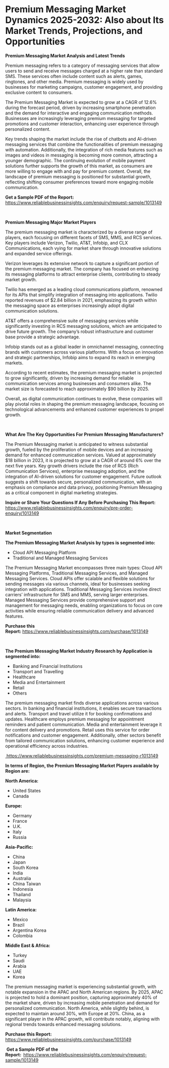 <p><h1>Premium Messaging Market Dynamics 2025-2032: Also about Its Market Trends, Projections, and Opportunities</h1></p><p><strong>Premium Messaging Market Analysis and Latest Trends</strong></p>
<p><p>Premium messaging refers to a category of messaging services that allow users to send and receive messages charged at a higher rate than standard SMS. These services often include content such as alerts, games, ringtones, and other media. Premium messaging is widely used by businesses for marketing campaigns, customer engagement, and providing exclusive content to consumers.</p><p>The Premium Messaging Market is expected to grow at a CAGR of 12.6% during the forecast period, driven by increasing smartphone penetration and the demand for interactive and engaging communication methods. Businesses are increasingly leveraging premium messaging for targeted promotions and customer interaction, enhancing user experience through personalized content. </p><p>Key trends shaping the market include the rise of chatbots and AI-driven messaging services that combine the functionalities of premium messaging with automation. Additionally, the integration of rich media features such as images and videos in messaging is becoming more common, attracting a younger demographic. The continuing evolution of mobile payment solutions further supports the growth of this market, as consumers are more willing to engage with and pay for premium content. Overall, the landscape of premium messaging is positioned for substantial growth, reflecting shifting consumer preferences toward more engaging mobile communication.</p></p>
<p><strong>Get a Sample PDF of the Report:&nbsp;</strong> <a href="https://www.reliablebusinessinsights.com/enquiry/request-sample/1013149?utm_campaign=2782&utm_medium=2&utm_source=Github&utm_content=ia&utm_term=16042025&utm_id=premium-messaging">https://www.reliablebusinessinsights.com/enquiry/request-sample/1013149</a></p>
<p>&nbsp;</p>
<p><strong>Premium Messaging Major Market Players</strong></p>
<p><p>The premium messaging market is characterized by a diverse range of players, each focusing on different facets of SMS, MMS, and RCS services. Key players include Verizon, Twilio, AT&T, Infobip, and CLX Communications, each vying for market share through innovative solutions and expanded service offerings.</p><p>Verizon leverages its extensive network to capture a significant portion of the premium messaging market. The company has focused on enhancing its messaging platforms to attract enterprise clients, contributing to steady market growth.</p><p>Twilio has emerged as a leading cloud communications platform, renowned for its APIs that simplify integration of messaging into applications. Twilio reported revenues of $2.84 billion in 2021, emphasizing its growth within the messaging space as enterprises increasingly adopt digital communication solutions.</p><p>AT&T offers a comprehensive suite of messaging services while significantly investing in RCS messaging solutions, which are anticipated to drive future growth. The company’s robust infrastructure and customer base provide a strategic advantage.</p><p>Infobip stands out as a global leader in omnichannel messaging, connecting brands with customers across various platforms. With a focus on innovation and strategic partnerships, Infobip aims to expand its reach in emerging markets.</p><p>According to recent estimates, the premium messaging market is projected to grow significantly, driven by increasing demand for reliable communication services among businesses and consumers alike. The market size is forecasted to reach approximately $90 billion by 2025.</p><p>Overall, as digital communication continues to evolve, these companies will play pivotal roles in shaping the premium messaging landscape, focusing on technological advancements and enhanced customer experiences to propel growth.</p></p>
<p>&nbsp;</p>
<p><strong>What Are The Key Opportunities For Premium Messaging Manufacturers?</strong></p>
<p><p>The Premium Messaging market is anticipated to witness substantial growth, fueled by the proliferation of mobile devices and an increasing demand for enhanced communication services. Valued at approximately $18 billion in 2023, it is projected to grow at a CAGR of around 6% over the next five years. Key growth drivers include the rise of RCS (Rich Communication Services), enterprise messaging adoption, and the integration of AI-driven solutions for customer engagement. Future outlook suggests a shift towards secure, personalized communication, with an emphasis on compliance and data privacy, positioning Premium Messaging as a critical component in digital marketing strategies.</p></p>
<p><strong>Inquire or Share Your Questions If Any Before Purchasing This Report:</strong> <a href="https://www.reliablebusinessinsights.com/enquiry/pre-order-enquiry/1013149?utm_campaign=2782&utm_medium=2&utm_source=Github&utm_content=ia&utm_term=16042025&utm_id=premium-messaging">https://www.reliablebusinessinsights.com/enquiry/pre-order-enquiry/1013149</a></p>
<p>&nbsp;</p>
<p><strong>Market Segmentation</strong></p>
<p><strong>The Premium Messaging Market Analysis by types is segmented into:</strong></p>
<p><ul><li>Cloud API Messaging Platform</li><li>Traditional and Managed Messaging Services</li></ul></p>
<p><p>The Premium Messaging Market encompasses three main types: Cloud API Messaging Platforms, Traditional Messaging Services, and Managed Messaging Services. Cloud APIs offer scalable and flexible solutions for sending messages via various channels, ideal for businesses seeking integration with applications. Traditional Messaging Services involve direct carriers’ infrastructure for SMS and MMS, serving larger enterprises. Managed Messaging Services provide comprehensive support and management for messaging needs, enabling organizations to focus on core activities while ensuring reliable communication delivery and advanced features.</p></p>
<p><strong>Purchase this Report:&nbsp;</strong><a href="https://www.reliablebusinessinsights.com/purchase/1013149?utm_campaign=2782&utm_medium=2&utm_source=Github&utm_content=ia&utm_term=16042025&utm_id=premium-messaging">https://www.reliablebusinessinsights.com/purchase/1013149</a></p>
<p>&nbsp;</p>
<p><strong>The Premium Messaging Market Industry Research by Application is segmented into:</strong></p>
<p><ul><li>Banking and Financial Institutions</li><li>Transport and Travelling</li><li>Healthcare</li><li>Media and Entertainment</li><li>Retail</li><li>Others</li></ul></p>
<p><p>The premium messaging market finds diverse applications across various sectors. In banking and financial institutions, it enables secure transactions and alerts. Transport and travel utilize it for booking confirmations and updates. Healthcare employs premium messaging for appointment reminders and patient communication. Media and entertainment leverage it for content delivery and promotions. Retail uses this service for order notifications and customer engagement. Additionally, other sectors benefit from tailored communication solutions, enhancing customer experience and operational efficiency across industries.</p></p>
<p><a href="https://www.reliablebusinessinsights.com/premium-messaging-r1013149?utm_campaign=2782&utm_medium=2&utm_source=Github&utm_content=ia&utm_term=16042025&utm_id=premium-messaging">&nbsp;https://www.reliablebusinessinsights.com/premium-messaging-r1013149</a></p>
<p><strong>In terms of Region, the Premium Messaging Market Players available by Region are:</strong></p>
<p>
    <p> <strong> North America: </strong>
        <ul>
            <li>United States</li>
            <li>Canada</li>
        </ul>
        </p> 
    <p> <strong> Europe: </strong>
        <ul>
            <li>Germany</li>
            <li>France</li>
            <li>U.K.</li>
            <li>Italy</li>
            <li>Russia</li>
        </ul>
        </p> 
    <p> <strong> Asia-Pacific: </strong>
        <ul>
            <li>China</li>
            <li>Japan</li>
            <li>South Korea</li>
            <li>India</li>
            <li>Australia</li>
            <li>China Taiwan</li>
            <li>Indonesia</li>
            <li>Thailand</li>
            <li>Malaysia</li>
        </ul>
        </p> 
    <p> <strong> Latin America: </strong>
        <ul>
            <li>Mexico</li>
            <li>Brazil</li>
            <li>Argentina Korea</li>
            <li>Colombia</li>
        </ul>
        </p> 
    <p> <strong> Middle East & Africa: </strong>
        <ul>
            <li>Turkey</li>
            <li>Saudi</li>
            <li>Arabia</li>
            <li>UAE</li>
            <li>Korea</li>
        </ul>
    </p>
    </p>
<p><p>The premium messaging market is experiencing substantial growth, with notable expansion in the APAC and North American regions. By 2025, APAC is projected to hold a dominant position, capturing approximately 40% of the market share, driven by increasing mobile penetration and demand for personalized communication. North America, while slightly behind, is expected to maintain around 30%, with Europe at 20%. China, as a significant player in the APAC growth, will contribute notably, aligning with regional trends towards enhanced messaging solutions.</p></p>
<p><strong>Purchase this Report: </strong><a href="https://www.reliablebusinessinsights.com/purchase/1013149?utm_campaign=2782&utm_medium=2&utm_source=Github&utm_content=ia&utm_term=16042025&utm_id=premium-messaging">https://www.reliablebusinessinsights.com/purchase/1013149</a></p>
<p>&nbsp;<strong>Get a Sample PDF of the Report:&nbsp;&nbsp;</strong><a href="https://www.reliablebusinessinsights.com/enquiry/request-sample/1013149?utm_campaign=2782&utm_medium=2&utm_source=Github&utm_content=ia&utm_term=16042025&utm_id=premium-messaging">https://www.reliablebusinessinsights.com/enquiry/request-sample/1013149</a></p>
<p><strong></strong></p>
<p><p></p><p></p><p></p></p>